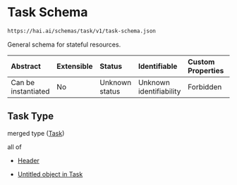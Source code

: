 # Task Schema

```txt
https://hai.ai/schemas/task/v1/task-schema.json
```

General schema for stateful resources.

| Abstract            | Extensible | Status         | Identifiable            | Custom Properties | Additional Properties | Access Restrictions | Defined In                                                                    |
| :------------------ | :--------- | :------------- | :---------------------- | :---------------- | :-------------------- | :------------------ | :---------------------------------------------------------------------------- |
| Can be instantiated | No         | Unknown status | Unknown identifiability | Forbidden         | Allowed               | none                | [task.schema.json](../../out/task/v1/task.schema.json "open original schema") |

## Task Type

merged type ([Task](task.md))

all of

* [Header](task-allof-header.md "check type definition")

* [Untitled object in Task](task-allof-1.md "check type definition")
